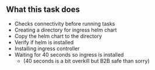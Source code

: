 ## What this task does
* Checks connectivity before running tasks
* Creating a directory for ingress helm chart
* Copy the helm chart to the directory
* Verify if helm is installed
* Installing ingress controller 
* Waiting for 40 seconds so ingress is installed
  * (40 seconds is a bit overkill but B2B safe than sorry)
